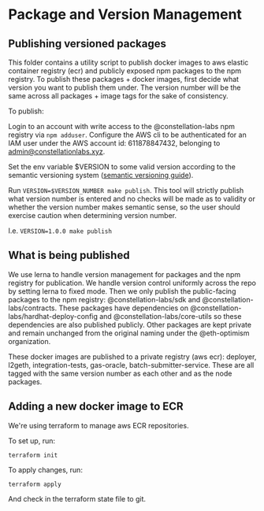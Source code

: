 # Package and Version Management
## Publishing versioned packages
This folder contains a utility script to publish docker images to aws elastic container registry (ecr) and publicly exposed npm packages to the npm registry. To publish these packages + docker images, first decide what version you want to publish them under. The version number will be the same across all packages + image tags for the sake of consistency.

To publish: 

Login to an account with write access to the @constellation-labs npm registry via `npm adduser`. Configure the AWS cli to be authenticated for an IAM user under the AWS account id: 611878847432, belonging to admin@constellationlabs.xyz.

Set the env variable $VERSION to some valid version according to the semantic versioning system ([semantic versioning guide](https://semver.org/)).

Run `VERSION=$VERSION_NUMBER make publish`. This tool will strictly publish what version number is entered and no checks will be made as to validity or whether the version number makes semantic sense, so the user should exercise caution when determining version number.

I.e. `VERSION=1.0.0 make publish`

## What is being published
We use lerna to handle version management for packages and the npm registry for publication. We handle version control uniformly across the repo by setting lerna to fixed mode. Then we only publish the public-facing packages to the npm registry: @constellation-labs/sdk and @constellation-labs/contracts. These packages have dependencies on @constellation-labs/hardhat-deploy-config and @constellation-labs/core-utils so these dependencies are also published publicly. Other packages are kept private and remain unchanged from the original naming under the @eth-optimism organization.

These docker images are published to a private registry (aws ecr): deployer, l2geth, integration-tests, gas-oracle, batch-submitter-service. These are all tagged with the same version number as each other and as the node packages.

## Adding a new docker image to ECR
We're using terraform to manage aws ECR repositories.

To set up, run:

```
terraform init
```

To apply changes, run:

```
terraform apply
```

And check in the terraform state file to git.